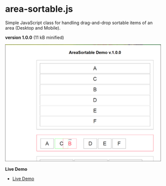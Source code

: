 # area-sortable.js

Simple JavaScript class for handling drag-and-drop sortable items of an area (Desktop and Mobile).


**version 1.0.0** (11 kB minified)


[![screenshot](/screenshot.png)](https://foo123.github.io/examples/area-sortable/)


**Live Demo**

* [Live Demo](https://foo123.github.io/examples/area-sortable/)

